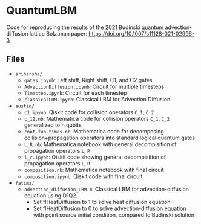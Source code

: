 QuantumLBM
==========

Code for reproducing the results of the 2021 Budinski quantum
advection-diffusion lattice Bolztman paper:
<https://doi.org/10.1007/s11128-021-02996-3>

Files
-----
 * `sriharsha/`
   * `gates.ipynb`: Left shift, Right shift, C1, and C2 gates
   * `AdvectionDiffusion.ipynb`: Circuit for multiple timesteps
   * `Timestep.ipynb`: Circuit for each timestep
   * `classicalLBM.ipynb`: Classical LBM for Advection Diffusion
 * `austin/`
   * `c1.ipynb`: Qiskit code for collision operators `C_1`, `C_2`
   * `c_12.nb`: Mathematica code for collision operators `C_1`, `C_2` generalized to n qubits
   * `cnot-fun-times.nb`: Mathematica code for decomposing
     collision+propagation operators into standard logical quantum gates
   * `L_R.nb`: Mathematica notebook with general decompisition of propagation
     operators `L`, `R`
   * `l_r.ipynb`: Qiskit code showing general decompisition of propagation
     operators `L`, `R`
   * `composition.nb`: Mathematica notebook with final circuit
   * `composition.ipynb`: Qiskit code with final circuit
 * `fatima/`
   * `advection_diffusion_LBM.m`: Classical LBM for advection-diffusion equation using D1Q2. 
      * Set flHeatDiffusion to 1 to solve heat diffusion equation
      * Set flHeatDiffusion to 0 to solve advection-diffusion equation with point source initial condition, compared to Budinski solution
